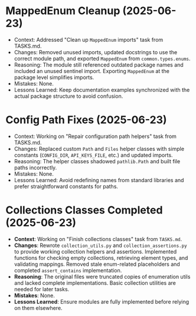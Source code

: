 # MappedEnum Cleanup (2025-06-23)

- Context: Addressed "Clean up `MappedEnum` imports" task from TASKS.md.
- Changes: Removed unused imports, updated docstrings to use the correct module
  path, and exported `MappedEnum` from `common.types.enums`.
- Reasoning: The module still referenced outdated package names and included an
  unused sentinel import. Exporting `MappedEnum` at the package level simplifies
  imports.
- Mistakes: None.
- Lessons Learned: Keep documentation examples synchronized with the actual
  package structure to avoid confusion.

# Config Path Fixes (2025-06-23)

- Context: Working on "Repair configuration path helpers" task from TASKS.md.
- Changes: Replaced custom `Path` and `Files` helper classes with simple constants (`CONFIG_DIR`, `API_KEYS_FILE`, etc.) and updated imports.
- Reasoning: The helper classes shadowed `pathlib.Path` and built file paths incorrectly.
- Mistakes: None.
- Lessons Learned: Avoid redefining names from standard libraries and prefer straightforward constants for paths.

# Collections Classes Completed (2025-06-23)

- **Context**: Working on "Finish collections classes" task from `TASKS.md`.
- **Changes**: Rewrote `collection_utils.py` and `collection_assertions.py` to provide working
  collection helpers and assertions. Implemented functions for checking empty
  collections, retrieving element types, and validating mappings. Removed stale
  enum-related placeholders and completed `assert_contains` implementation.
- **Reasoning**: The original files were truncated copies of enumeration utils
  and lacked complete implementations. Basic collection utilities are needed for
  later tasks.
- **Mistakes**: None.
- **Lessons Learned**: Ensure modules are fully implemented before relying on
  them elsewhere.
